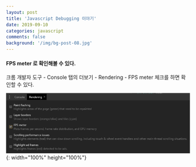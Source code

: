 ```yaml
---
layout: post
title: 'Javascript Debugging 이야기'
date: 2019-09-10
categories: javascript
comments: false
background: '/img/bg-post-08.jpg'
---
```


#### FPS meter 로 확인해볼 수 있다.

크롬 개발자 도구 - Console 탭의 더보기 - Rendering - FPS meter 체크를 하면 확인할 수 있다.

![post-2019-09-10](/img/post-2019-09-10.png){: width="100%" height="100%"}
